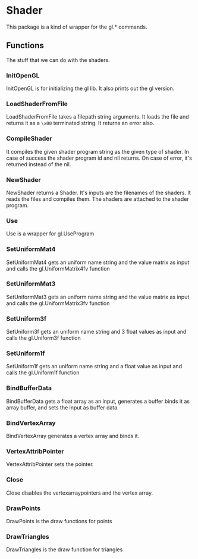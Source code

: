# Shader

This package is a kind of wrapper for the gl.\* commands.

## Functions

The stuff that we can do with the shaders.

### InitOpenGL

InitOpenGL is for initializing the gl lib. It also prints out the gl version.

### LoadShaderFromFile

LoadShaderFromFile takes a filepath string arguments. It loads the file and returns it as a `\x00` terminated string. It returns an error also.

### CompileShader

It compiles the given shader program string as the given type of shader. In case of success the shader program id and nil returns. On case of error, it's returned instead of the nil.

### NewShader

NewShader returns a Shader. It's inputs are the filenames of the shaders. It reads the files and compiles them. The shaders are attached to the shader program.

### Use

Use is a wrapper for gl.UseProgram

### SetUniformMat4

SetUniformMat4 gets an uniform name string and the value matrix as input and calls the gl.UniformMatrix4fv function

### SetUniformMat3

SetUniformMat3 gets an uniform name string and the value matrix as input and calls the gl.UniformMatrix3fv function

### SetUniform3f

SetUniform3f gets an uniform name string and 3 float values as input and calls the gl.Uniform3f function

### SetUniform1f

SetUniform1f gets an uniform name string and a float value as input and calls the gl.Uniform1f function

### BindBufferData

BindBufferData gets a float array as an input, generates a buffer binds it as array buffer, and sets the input as buffer data.

### BindVertexArray

BindVertexArray generates a vertex array and binds it.

### VertexAttribPointer

VertexAttribPointer sets the pointer.

### Close

Close disables the vertexarraypointers and the vertex array.

### DrawPoints

DrawPoints is the draw functions for points

### DrawTriangles

DrawTriangles is the draw function for triangles
